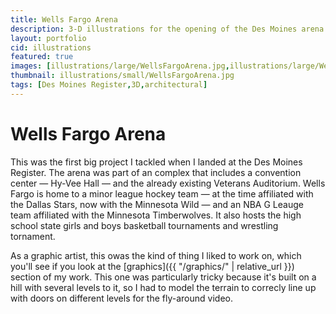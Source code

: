 ```yaml
---
title: Wells Fargo Arena
description: 3-D illustrations for the opening of the Des Moines arena
layout: portfolio
cid: illustrations
featured: true
images: [illustrations/large/WellsFargoArena.jpg,illustrations/large/WellsFargoArenaSuite.jpg]
thumbnail: illustrations/small/WellsFargoArena.jpg
tags: [Des Moines Register,3D,architectural]
---
```


# Wells Fargo Arena

This was the first big project I tackled when I landed at the Des Moines Register. The arena was part of an complex that includes a convention center — Hy-Vee Hall — and the already existing Veterans Auditorium. Wells Fargo is home to a minor league hockey team — at the time affiliated with the Dallas Stars, now with the Minnesota Wild — and an NBA G Leauge team affiliated with the Minnesota Timberwolves. It also hosts the high school state girls and boys basketball tournaments and wrestling tornament.

As a graphic artist, this owas the kind of thing I liked to work on, which you'll see if you look at the [graphics]({{ "/graphics/" | relative_url }}) section of my work. This one was particularly tricky because it's built on a hill with several levels to it, so I had to model the terrain to correcly line up with doors on different levels for the fly-around video.

